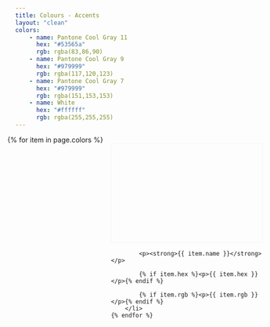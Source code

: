 ```yaml
---
title: Colours - Accents
layout: "clean"
colors:
    - name: Pantone Cool Gray 11
      hex: "#53565a"
      rgb: rgba(83,86,90)
    - name: Pantone Cool Gray 9
      hex: "#979999"
      rgb: rgba(117,120,123)
    - name: Pantone Cool Gray 7
      hex: "#979999"
      rgb: rgba(151,153,153)
    - name: White
      hex: "#ffffff"
      rgb: rgba(255,255,255)
---
```


<style>
    .set {
        display: flex;
        flex-wrap: wrap;
        margin: 0 -1rem;
        padding: 0;
        list-style: none;
    }

    li {
        flex: 1 0 20%;
        margin: 1rem;
    }

    .color {
        width: 100%;
        height: 200px;
        color: white;
        border: 1px solid whitesmoke;
        margin-bottom: 1rem;
    }

    p {
        margin: 0;
    }
</style>


<ul class="set">
    {% for item in page.colors %} 
        <li>
            <div class="color" style="background:{{ item.hex }}" data-sketch-color="{{ item.hex }}"></div> 
            
            <p><strong>{{ item.name }}</strong></p>
            
            {% if item.hex %}<p>{{ item.hex }}</p>{% endif %}
            
            {% if item.rgb %}<p>{{ item.rgb }}</p>{% endif %}
        </li>
    {% endfor %}
</ul>
